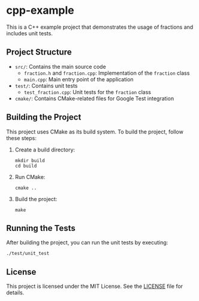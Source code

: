 # cpp-example

This is a C++ example project that demonstrates the usage of fractions and includes unit tests.

## Project Structure

- `src/`: Contains the main source code
  - `fraction.h` and `fraction.cpp`: Implementation of the `fraction` class
  - `main.cpp`: Main entry point of the application
- `test/`: Contains unit tests
  - `test_fraction.cpp`: Unit tests for the `fraction` class
- `cmake/`: Contains CMake-related files for Google Test integration

## Building the Project

This project uses CMake as its build system. To build the project, follow these steps:

1. Create a build directory:
   ```
   mkdir build
   cd build
   ```

2. Run CMake:
   ```
   cmake ..
   ```

3. Build the project:
   ```
   make
   ```

## Running the Tests

After building the project, you can run the unit tests by executing:

```
./test/unit_test
```

## License

This project is licensed under the MIT License. See the [LICENSE](LICENSE) file for details.
